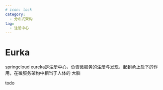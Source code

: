```yaml
---
# icon: lock
category:
  - 分布式架构
tag:
  - 注册中心
---
```


# Eurka
springcloud eureka是注册中心，负责微服务的注册与发现，起到承上启下的作用，在微服务架构中相当于人体的 大脑

todo
